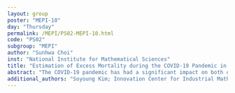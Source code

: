 ```yaml
---
layout: group
poster: "MEPI-10"
day: "Thursday"
permalink: /MEPI/PS02-MEPI-10.html
code: "PS02"
subgroup: "MEPI"
author: "Sunhwa Choi"
inst: "National Institute for Mathematical Sciences"
title: "Estimation of Excess Mortality during the COVID-19 Pandemic in South Korea"
abstract: "The COVID-19 pandemic has had a significant impact on both overall mortality and COVID-19 deaths worldwide. Estimating excess mortality during the pandemic is a key measure for assessing its direct and indirect effects on public health. To understand the scope of excess mortality during the pandemic in South Korea, we used monthly death and mean temperature data for each region from January 2010 to December 2019 to develop linear models and estimate expected deaths without the pandemic. Our analysis revealed significant regional variation in excess mortality, with some areas experiencing higher rates of excess deaths not attributed to COVID-19. These findings underscore the need for targeted interventions and public health measures to address the indirect effects of the pandemic on mortality, particularly in areas with higher excess mortality. By understanding the patterns of excess mortality and the factors that contribute to regional variation, we can develop more effective strategies to mitigate the impact of the pandemic and protect vulnerable populations."
additional_authors: "Soyoung Kim; Innovation Center for Industrial Mathematics, National Institute for Mathematical Sciences"
---
```

